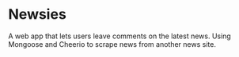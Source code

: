 # Newsies
A web app that lets users leave comments on the latest news. Using Mongoose and Cheerio to scrape news from another news site.